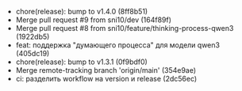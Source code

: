 * chore(release): bump to v1.4.0 (8ff8b51)
* Merge pull request #9 from sni10/dev (164f89f)
* Merge pull request #8 from sni10/feature/thinking-process-qwen3 (1922db5)
* feat: поддержка "думающего процесса" для модели qwen3 (405dc19)
* chore(release): bump to v1.3.1 (0f9bdf0)
* Merge remote-tracking branch 'origin/main' (354e9ae)
* ci: разделить workflow на version и release (2dc56ec)
